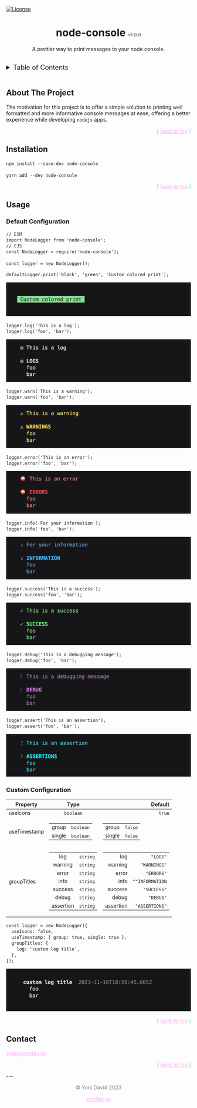 <a id="readme-top"></a>

[![License](https://img.shields.io/badge/License-MIT-yellow.svg)](https://opensource.org/licenses/MIT)

<div align="center">
  <h1 align="center">
    node-console  <span style="font-size: 12px; color: grey;">v1.0.0</span>
  </h1>
  <p>A prettier way to print messages to your node console.</p>
</div>
<br />

  <!-- TABLE OF CONTENTS -->
  <details>
    <summary style="font-size: 18px;">Table of Contents</summary>
    <ol>
      <li>
        <a href="#about-the-project">About The Project</a>
      </li>
      <li>
        <a href="#installation">Installation</a>
      </li>
      <li><a href="#usage">Usage</a></li>
      <li><a href="#contact">Contact</a></li>
    </ol>
  </details>
  <br/>

  <!-- ABOUT THE PROJECT -->

## About The Project

The motivation for this project is to offer a simple solution to printing well formatted and more informative console messages at ease, offering a better experience while developing `nodejs` apps.

  <p align="right" style="color: #5ce087;">
    [ <a href="#readme-top" style="color: #ffa7f6;">back to top</a> ]
  </p>

  <!-- Installation -->

## Installation

```
npm install --save-dev node-console

yarn add --dev node-console
```

  <p align="right" style="color: #5ce087;">
    [ <a href="#readme-top" style="color: #ffa7f6;">back to top</a> ]
  </p>

## Usage

### Default Configuration

```
// ESM
import NodeLogger from 'node-console';
// CJS
const NodeLogger = require('node-console');

const logger = new NodeLogger();
```

```
defaultLogger.print('black', 'green', 'Custom colored print');
```

![logger.print()](./assets/print.png)

```
logger.log('This is a log');
logger.log('foo', 'bar');
```

![logger.log()](./assets/defaultLog.png)

```
logger.warn('This is a warning');
logger.warn('foo', 'bar');
```

![logger.warn()](./assets/defaultWarn.png)

```
logger.error('This is an error');
logger.error('foo', 'bar');
```

![logger.error()](./assets/defaultError.png)

```
logger.info('For your information');
logger.info('foo', 'bar');
```

![logger.info()](./assets/defaultInfo.png)

```
logger.success('This is a success');
logger.success('foo', 'bar');
```

![logger.success()](./assets/defaultSuccess.png)

```
logger.debug('This is a debugging message');
logger.debug('foo', 'bar');
```

![logger.debug()](./assets/defaultDebug.png)

```
logger.assert('This is an assertion');
logger.assert('foo', 'bar');
```

![logger.assert()](./assets/defaultAssert.png)

### Custom Configuration

| Property     |                                                                                                                                                            Type                                                                                                                                                             |                                                                                                                                                                                                                                                                                                                                            Default |
| ------------ | :-------------------------------------------------------------------------------------------------------------------------------------------------------------------------------------------------------------------------------------------------------------------------------------------------------------------------: | -------------------------------------------------------------------------------------------------------------------------------------------------------------------------------------------------------------------------------------------------------------------------------------------------------------------------------------------------: |
| useIcons     |                                                                                                                                                          `boolean`                                                                                                                                                          |                                                                                                                                                                                                                                                                                                                                             `true` |
| useTimestamp |                                                                                                      <table><tbody><tr><td>group</td><td>`boolean`</td></tr><tr><td>single</td><td>`boolean`</td></tr></tbody></table>                                                                                                      |                                                                                                                                                                                                                                      <table><tbody><tr><td>group</td><td>`false`</td></tr><tr><td>single</td><td>`false`</td></tr></tbody></table> |
| groupTitles  | <table><tbody><tr><td>log</td><td>`string`</td></tr><tr><td>warning</td><td>`string`</td></tr><tr><td>error</td><td>`string`</td></tr><tr><td>info</td><td>`string`</td></tr><tr><td>success</td><td>`string`</td></tr><tr><td>debug</td><td>`string`</td></tr><tr><td>assertion</td><td>`string`</td></tr></tbody></table> | <table><tbody><tr><td>log</td><td>`"LOGS"`</td></tr><tr><td>warning</td><td>`"WARNINGS"`</td></tr><tr><td>error</td><td>`"ERRORS"`</td></tr><tr><td>info</td><td>`""INFORMATION`</td></tr><tr><td>success</td><td>`"SUCCESS"`</td></tr><tr><td>debug</td><td>`"DEBUG"`</td></tr><tr><td>assertion</td><td>`"ASSERTIONS"`</td></tr></tbody></table> |

```
const logger = new NodeLogger({
  useIcons: false,
  useTimestamp: { group: true, single: true },
  groupTitles: {
    log: 'custom log title',
  },
});
```

![logger.assert()](./assets/customConfig.png)

  <p align="right" style="color: #5ce087;">
    [ <a href="#readme-top" style="color: #ffa7f6;">back to top</a> ]
  </p>

## Contact

<a href="mailto:yoni@yondav.us" style="color: #ffa7f6;">
  yoni@yondav.us
</a>

  <p align="right" style="color: #5ce087;">
    [ <a href="#readme-top" style="color: #ffa7f6;">back to top</a> ]
  </p>
---

<div align="center">
  <p style="color: grey;">&#169; Yoni David 2023</p>
      <a
        href="https:yondav.us"
        target="_blank"
        rel="noopener noreferrer"
        style="color: #ffa7f6;"
      >
        yondav.us
      </a>
</div>
